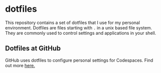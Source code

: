 # dotfiles
This repository contains a set of dotfiles that I use for my personal environment. Dotfiles are files starting with `.` in a unix based file system. They are commonly used to control settings and applications in your shell.


## Dotfiles at GitHub

GitHub uses dotfiles to configure personal settings for Codespaces. Find out more [here.](https://docs.github.com/en/codespaces/customizing-your-codespace/personalizing-codespaces-for-your-account#dotfiles)
